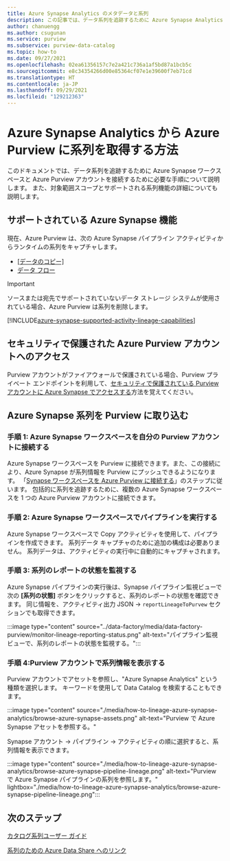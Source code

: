 ```yaml
---
title: Azure Synapse Analytics のメタデータと系列
description: この記事では、データ系列を追跡するために Azure Synapse Analytics と Azure Purview を接続する方法について説明します。
author: chanuengg
ms.author: csugunan
ms.service: purview
ms.subservice: purview-data-catalog
ms.topic: how-to
ms.date: 09/27/2021
ms.openlocfilehash: 02ea61356157c7e2a421c736a1af5bd87a1bcb5c
ms.sourcegitcommit: e8c34354266d00e85364cf07e1e39600f7eb71cd
ms.translationtype: HT
ms.contentlocale: ja-JP
ms.lasthandoff: 09/29/2021
ms.locfileid: "129212363"
---
```

# <a name="how-to-get-lineage-from-azure-synapse-analytics-into-azure-purview"></a>Azure Synapse Analytics から Azure Purview に系列を取得する方法

このドキュメントでは、データ系列を追跡するために Azure Synapse ワークスペースと Azure Purview アカウントを接続するために必要な手順について説明します。 また、対象範囲スコープとサポートされる系列機能の詳細についても説明します。

## <a name="supported-azure-synapse-capabilities"></a>サポートされている Azure Synapse 機能

現在、Azure Purview は、次の Azure Synapse パイプライン アクティビティからランタイムの系列をキャプチャします。

- [[データのコピー]](../data-factory/copy-activity-overview.md?context=/azure/synapse-analytics/context/context)
- [データ フロー](../data-factory/concepts-data-flow-overview.md?context=/azure/synapse-analytics/context/context)

> [!IMPORTANT]
> ソースまたは宛先でサポートされていないデータ ストレージ システムが使用されている場合、Azure Purview は系列を削除します。

[!INCLUDE[azure-synapse-supported-activity-lineage-capabilities](includes/data-factory-common-supported-capabilities.md)]

## <a name="access-secured-azure-purview-account"></a>セキュリティで保護された Azure Purview アカウントへのアクセス
      
Purview アカウントがファイアウォールで保護されている場合、Purview プライベート エンドポイントを利用して、[セキュリティで保護されている Purview アカウントに Azure Synapse でアクセスする](../synapse-analytics/catalog-and-governance/how-to-access-secured-purview-account.md)方法を覚えてください。

## <a name="bring-azure-synapse-lineage-into-purview"></a>Azure Synapse 系列を Purview に取り込む

### <a name="step-1-connect-azure-synapse-workspace-to-your-purview-account"></a>手順 1: Azure Synapse ワークスペースを自分の Purview アカウントに接続する

Azure Synapse ワークスペースを Purview に接続できます。また、この接続により、Azure Synapse が系列情報を Purview にプッシュできるようになります。 「[Synapse ワークスペースを Azure Purview に接続する](../synapse-analytics/catalog-and-governance/quickstart-connect-azure-purview.md)」のステップに従います。 包括的に系列を追跡するために、複数の Azure Synapse ワークスペースを 1 つの Azure Purview アカウントに接続できます。

### <a name="step-2-run-pipeline-in-azure-synapse-workspace"></a>手順 2: Azure Synapse ワークスペースでパイプラインを実行する

Azure Synapse ワークスペースで Copy アクティビティを使用して、パイプラインを作成できます。 系列データ キャプチャのために追加の構成は必要ありません。 系列データは、アクティビティの実行中に自動的にキャプチャされます。

### <a name="step-3-monitor-lineage-reporting-status"></a>手順 3: 系列のレポートの状態を監視する

Azure Synapse パイプラインの実行後は、Synapse パイプライン監視ビューで次の **[系列の状態]** ボタンをクリックすると、系列のレポートの状態を確認できます。 同じ情報を、アクティビティ出力 JSON -> `reportLineageToPurvew` セクションでも取得できます。

:::image type="content" source="../data-factory/media/data-factory-purview/monitor-lineage-reporting-status.png" alt-text="パイプライン監視ビューで、系列のレポートの状態を監視する。":::

### <a name="step-4-view-lineage-information-in-your-purview-account"></a>手順 4:Purview アカウントで系列情報を表示する

Purview アカウントでアセットを参照し、"Azure Synapse Analytics" という種類を選択します。 キーワードを使用して Data Catalog を検索することもできます。

:::image type="content" source="./media/how-to-lineage-azure-synapse-analytics/browse-azure-synapse-assets.png" alt-text="Purview で Azure Synapse アセットを参照する。"

Synapse アカウント -> パイプライン -> アクティビティの順に選択すると、系列情報を表示できます。

:::image type="content" source="./media/how-to-lineage-azure-synapse-analytics/browse-azure-synapse-pipeline-lineage.png" alt-text="Purview で Azure Synapse パイプラインの系列を参照します。" lightbox="./media/how-to-lineage-azure-synapse-analytics/browse-azure-synapse-pipeline-lineage.png":::

## <a name="next-steps"></a>次のステップ

[カタログ系列ユーザー ガイド](catalog-lineage-user-guide.md)

[系列のための Azure Data Share へのリンク](how-to-link-azure-data-share.md)
